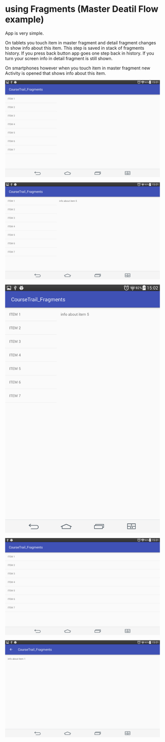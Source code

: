 # using Fragments (Master Deatil Flow example)

App is very simple. 

On tablets you touch item in master fragment and detail fragment changes to show info about this item. 
This step is saved in stack of fragments history. 
If you press back button app goes one step back in history.
If you turn your screen info in detail fragment is still shown.


On smartphones however when you touch item in master fragment new Activity is opened that shows info about this item.


![app on tablets](docs/1_1.png)


![app on tablets. item 5 chosen](docs/1_2.png)


![app on tablets. turned. item 5 is still shown](docs/1_3.png)


![app on smartphones. master fragment](docs/2.png)


![app on smartphones. detail fragment](docs/3.png)

